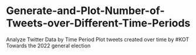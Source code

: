 # Generate-and-Plot-Number-of-Tweets-over-Different-Time-Periods
Analyze Twitter Data by Time Period Plot tweets created over time by #KOT Towards the 2022 general election
